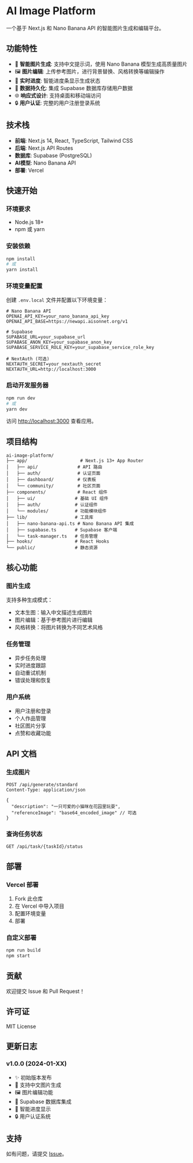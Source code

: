 # AI Image Platform

一个基于 Next.js 和 Nano Banana API 的智能图片生成和编辑平台。

## 功能特性

- 🎨 **智能图片生成**: 支持中文提示词，使用 Nano Banana 模型生成高质量图片
- 🖼️ **图片编辑**: 上传参考图片，进行背景替换、风格转换等编辑操作
- 🔄 **实时进度**: 智能进度条显示生成状态
- 💾 **数据持久化**: 集成 Supabase 数据库存储用户数据
- 🌐 **响应式设计**: 支持桌面和移动端访问
- 🔒 **用户认证**: 完整的用户注册登录系统

## 技术栈

- **前端**: Next.js 14, React, TypeScript, Tailwind CSS
- **后端**: Next.js API Routes
- **数据库**: Supabase (PostgreSQL)
- **AI模型**: Nano Banana API
- **部署**: Vercel

## 快速开始

### 环境要求

- Node.js 18+
- npm 或 yarn

### 安装依赖

```bash
npm install
# 或
yarn install
```

### 环境变量配置

创建 `.env.local` 文件并配置以下环境变量：

```env
# Nano Banana API
OPENAI_API_KEY=your_nano_banana_api_key
OPENAI_API_BASE=https://newapi.aisonnet.org/v1

# Supabase
SUPABASE_URL=your_supabase_url
SUPABASE_ANON_KEY=your_supabase_anon_key
SUPABASE_SERVICE_ROLE_KEY=your_supabase_service_role_key

# NextAuth (可选)
NEXTAUTH_SECRET=your_nextauth_secret
NEXTAUTH_URL=http://localhost:3000
```

### 启动开发服务器

```bash
npm run dev
# 或
yarn dev
```

访问 [http://localhost:3000](http://localhost:3000) 查看应用。

## 项目结构

```
ai-image-platform/
├── app/                    # Next.js 13+ App Router
│   ├── api/               # API 路由
│   ├── auth/              # 认证页面
│   ├── dashboard/         # 仪表板
│   └── community/         # 社区页面
├── components/            # React 组件
│   ├── ui/               # 基础 UI 组件
│   ├── auth/             # 认证组件
│   └── modules/          # 功能模块组件
├── lib/                  # 工具库
│   ├── nano-banana-api.ts # Nano Banana API 集成
│   ├── supabase.ts       # Supabase 客户端
│   └── task-manager.ts   # 任务管理
├── hooks/                # React Hooks
└── public/               # 静态资源
```

## 核心功能

### 图片生成

支持多种生成模式：
- 文本生图：输入中文描述生成图片
- 图片编辑：基于参考图片进行编辑
- 风格转换：将图片转换为不同艺术风格

### 任务管理

- 异步任务处理
- 实时进度跟踪
- 自动重试机制
- 错误处理和恢复

### 用户系统

- 用户注册和登录
- 个人作品管理
- 社区图片分享
- 点赞和收藏功能

## API 文档

### 生成图片

```http
POST /api/generate/standard
Content-Type: application/json

{
  "description": "一只可爱的小猫咪在花园里玩耍",
  "referenceImage": "base64_encoded_image" // 可选
}
```

### 查询任务状态

```http
GET /api/task/{taskId}/status
```

## 部署

### Vercel 部署

1. Fork 此仓库
2. 在 Vercel 中导入项目
3. 配置环境变量
4. 部署

### 自定义部署

```bash
npm run build
npm start
```

## 贡献

欢迎提交 Issue 和 Pull Request！

## 许可证

MIT License

## 更新日志

### v1.0.0 (2024-01-XX)

- ✨ 初始版本发布
- 🎨 支持中文图片生成
- 🖼️ 图片编辑功能
- 💾 Supabase 数据库集成
- 🔄 智能进度显示
- 🔒 用户认证系统

## 支持

如有问题，请提交 [Issue](https://github.com/your-username/ai-image-platform/issues)。